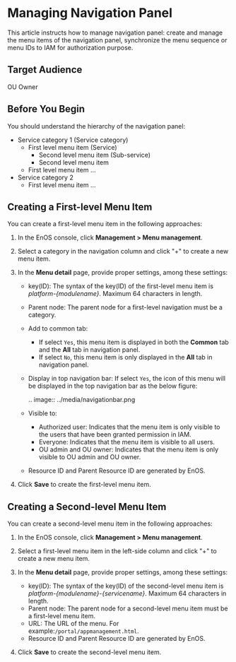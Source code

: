 # Managing Navigation Panel

This article instructs how to manage navigation panel: create and manage the menu items of the navigation panel, synchronize the menu sequence or menu IDs to IAM for authorization purpose.


## Target Audience

OU Owner


## Before You Begin

You should understand the hierarchy of the navigation panel:

- Service category 1 (Service category)
  + First level menu item (Service)
    - Second level menu item (Sub-service)
    - Second level menu item
  + First level menu item
    ...
- Service category 2
  + First level menu item
    ...


## Creating a First-level Menu Item

You can create a first-level menu item in the following approaches:

1. In the EnOS console, click **Management > Menu management**.

2. Select a category in the navigation column and click "+" to create a new menu item.

3. In the **Menu detail** page, provide proper settings, among these settings:

   - key(ID): The syntax of the key(ID) of the first-level menu item is _platform-{modulename}_. Maximum 64 characters in length.
   - Parent node: The parent node for a first-level navigation must be a category.
   - Add to common tab:

     + If select `Yes`, this menu item is displayed in both the **Common** tab and the **All** tab in navigation panel.
     + If select `No`, this menu item is only displayed in the **All** tab in navigation panel.

   -  Display in top navigation bar: If select `Yes`, the icon of this menu will be displayed in the top navigation bar as the below figure:

      .. image:: ../media/navigationbar.png

   - Visible to:

     + Authorized user: Indicates that the menu item is only visible to the users that have been granted permission in IAM.
     + Everyone: Indicates that the menu item is visible to all users.
     + OU admin and OU owner: Indicates that the menu item is only visible to OU admin and OU owner.  

   - Resource ID and Parent Resource ID are generated by EnOS.

4. Click **Save** to create the first-level menu item.


## Creating a Second-level Menu Item

You can create a second-level menu item in the following approaches:

1. In the EnOS console, click **Management > Menu management**.

2. Select a first-level menu item in the left-side column and click "+" to create a new menu item.

3. In the **Menu detail** page, provide proper settings, among these settings:

   - key(ID): The syntax of the key(ID) of the second-level menu item is _platform-{modulename}-{servicename}_. Maximum 64 characters in length.
   - Parent node: The parent node for a second-level menu item must be a first-level menu item.
   - URL: The URL of the menu. For example:`/portal/appmanagement.html`.
   - Resource ID and Parent Resource ID are generated by EnOS.

4. Click **Save** to create the second-level menu item.
